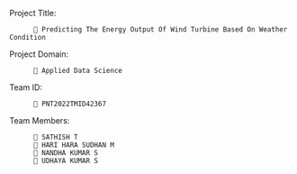 Project Title:
          
          🔸 Predicting The Energy Output Of Wind Turbine Based On Weather Condition 

Project Domain:

          🔸 Applied Data Science

Team ID:

          🔸 PNT2022TMID42367
  
Team Members:

          🔸 SATHISH T
          🔸 HARI HARA SUDHAN M
          🔸 NANDHA KUMAR S
          🔸 UDHAYA KUMAR S
